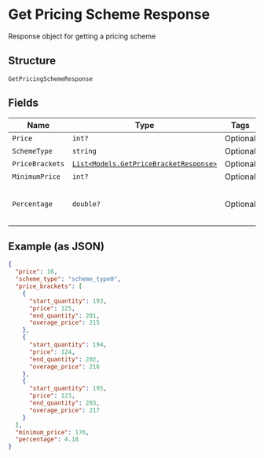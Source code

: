 
# Get Pricing Scheme Response

Response object for getting a pricing scheme

## Structure

`GetPricingSchemeResponse`

## Fields

| Name | Type | Tags | Description |
|  --- | --- | --- | --- |
| `Price` | `int?` | Optional | - |
| `SchemeType` | `string` | Optional | - |
| `PriceBrackets` | [`List<Models.GetPriceBracketResponse>`](../../doc/models/get-price-bracket-response.md) | Optional | - |
| `MinimumPrice` | `int?` | Optional | - |
| `Percentage` | `double?` | Optional | percentual value used in pricing_scheme Percent |

## Example (as JSON)

```json
{
  "price": 16,
  "scheme_type": "scheme_type0",
  "price_brackets": [
    {
      "start_quantity": 193,
      "price": 125,
      "end_quantity": 201,
      "overage_price": 215
    },
    {
      "start_quantity": 194,
      "price": 124,
      "end_quantity": 202,
      "overage_price": 216
    },
    {
      "start_quantity": 195,
      "price": 123,
      "end_quantity": 203,
      "overage_price": 217
    }
  ],
  "minimum_price": 176,
  "percentage": 4.18
}
```

